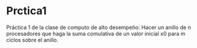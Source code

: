 # Prctica1
Práctica 1 de la clase de computo de alto desempeño: Hacer un anillo de n procesadores que haga la suma comulativa de un valor inicial x0 para m ciclos sobre el anillo.
